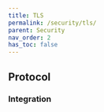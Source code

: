 ```yaml
---
title: TLS
permalink: /security/tls/
parent: Security
nav_order: 2
has_toc: false
---
```


## Protocol


### Integration

